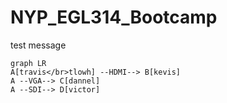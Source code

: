 # NYP_EGL314_Bootcamp

test message

```mermaid
graph LR
A[travis</br>tlowh] --HDMI--> B[kevis]
A --VGA--> C[dannel]
A --SDI--> D[victor]
```